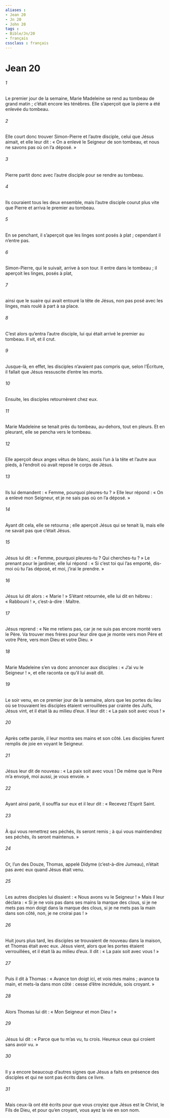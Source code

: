 ```yaml
---
aliases : 
- Jean 20
- Jn 20
- John 20
tags : 
- Bible/Jn/20
- français
cssclass : français
---
```


# Jean 20

###### 1
Le premier jour de la semaine, Marie Madeleine se rend au tombeau de grand matin ; c’était encore les ténèbres. Elle s’aperçoit que la pierre a été enlevée du tombeau.
###### 2
Elle court donc trouver Simon-Pierre et l’autre disciple, celui que Jésus aimait, et elle leur dit : « On a enlevé le Seigneur de son tombeau, et nous ne savons pas où on l’a déposé. »
###### 3
Pierre partit donc avec l’autre disciple pour se rendre au tombeau.
###### 4
Ils couraient tous les deux ensemble, mais l’autre disciple courut plus vite que Pierre et arriva le premier au tombeau.
###### 5
En se penchant, il s’aperçoit que les linges sont posés à plat ; cependant il n’entre pas.
###### 6
Simon-Pierre, qui le suivait, arrive à son tour. Il entre dans le tombeau ; il aperçoit les linges, posés à plat,
###### 7
ainsi que le suaire qui avait entouré la tête de Jésus, non pas posé avec les linges, mais roulé à part à sa place.
###### 8
C’est alors qu’entra l’autre disciple, lui qui était arrivé le premier au tombeau. Il vit, et il crut.
###### 9
Jusque-là, en effet, les disciples n’avaient pas compris que, selon l’Écriture, il fallait que Jésus ressuscite d’entre les morts.
###### 10
Ensuite, les disciples retournèrent chez eux.
###### 11
Marie Madeleine se tenait près du tombeau, au-dehors, tout en pleurs. Et en pleurant, elle se pencha vers le tombeau.
###### 12
Elle aperçoit deux anges vêtus de blanc, assis l’un à la tête et l’autre aux pieds, à l’endroit où avait reposé le corps de Jésus.
###### 13
Ils lui demandent : « Femme, pourquoi pleures-tu ? » Elle leur répond : « On a enlevé mon Seigneur, et je ne sais pas où on l’a déposé. »
###### 14
Ayant dit cela, elle se retourna ; elle aperçoit Jésus qui se tenait là, mais elle ne savait pas que c’était Jésus.
###### 15
Jésus lui dit : « Femme, pourquoi pleures-tu ? Qui cherches-tu ? » Le prenant pour le jardinier, elle lui répond : « Si c’est toi qui l’as emporté, dis-moi où tu l’as déposé, et moi, j’irai le prendre. »
###### 16
Jésus lui dit alors : « Marie ! » S’étant retournée, elle lui dit en hébreu : « Rabbouni ! », c’est-à-dire : Maître.
###### 17
Jésus reprend : « Ne me retiens pas, car je ne suis pas encore monté vers le Père. Va trouver mes frères pour leur dire que je monte vers mon Père et votre Père, vers mon Dieu et votre Dieu. »
###### 18
Marie Madeleine s’en va donc annoncer aux disciples : « J’ai vu le Seigneur ! », et elle raconta ce qu’il lui avait dit.
###### 19
Le soir venu, en ce premier jour de la semaine, alors que les portes du lieu où se trouvaient les disciples étaient verrouillées par crainte des Juifs, Jésus vint, et il était là au milieu d’eux. Il leur dit : « La paix soit avec vous ! »
###### 20
Après cette parole, il leur montra ses mains et son côté. Les disciples furent remplis de joie en voyant le Seigneur.
###### 21
Jésus leur dit de nouveau : « La paix soit avec vous ! De même que le Père m’a envoyé, moi aussi, je vous envoie. »
###### 22
Ayant ainsi parlé, il souffla sur eux et il leur dit : « Recevez l’Esprit Saint.
###### 23
À qui vous remettrez ses péchés, ils seront remis ; à qui vous maintiendrez ses péchés, ils seront maintenus. »
###### 24
Or, l’un des Douze, Thomas, appelé Didyme (c’est-à-dire Jumeau), n’était pas avec eux quand Jésus était venu.
###### 25
Les autres disciples lui disaient : « Nous avons vu le Seigneur ! » Mais il leur déclara : « Si je ne vois pas dans ses mains la marque des clous, si je ne mets pas mon doigt dans la marque des clous, si je ne mets pas la main dans son côté, non, je ne croirai pas ! »
###### 26
Huit jours plus tard, les disciples se trouvaient de nouveau dans la maison, et Thomas était avec eux. Jésus vient, alors que les portes étaient verrouillées, et il était là au milieu d’eux. Il dit : « La paix soit avec vous ! »
###### 27
Puis il dit à Thomas : « Avance ton doigt ici, et vois mes mains ; avance ta main, et mets-la dans mon côté : cesse d’être incrédule, sois croyant. »
###### 28
Alors Thomas lui dit : « Mon Seigneur et mon Dieu ! »
###### 29
Jésus lui dit : « Parce que tu m’as vu, tu crois. Heureux ceux qui croient sans avoir vu. »
###### 30
Il y a encore beaucoup d’autres signes que Jésus a faits en présence des disciples et qui ne sont pas écrits dans ce livre.
###### 31
Mais ceux-là ont été écrits pour que vous croyiez que Jésus est le Christ, le Fils de Dieu, et pour qu’en croyant, vous ayez la vie en son nom.
